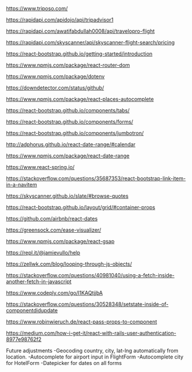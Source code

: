 https://www.triposo.com/

https://rapidapi.com/apidojo/api/tripadvisor1

https://rapidapi.com/awatifabdullah0008/api/travelopro-flight

https://rapidapi.com/skyscanner/api/skyscanner-flight-search/pricing

https://react-bootstrap.github.io/getting-started/introduction

https://www.npmjs.com/package/react-router-dom

https://www.npmjs.com/package/dotenv

https://downdetector.com/status/github/

https://www.npmjs.com/package/react-places-autocomplete

https://react-bootstrap.github.io/components/tabs/

https://react-bootstrap.github.io/components/forms/

https://react-bootstrap.github.io/components/jumbotron/

http://adphorus.github.io/react-date-range/#calendar

https://www.npmjs.com/package/react-date-range

https://www.react-spring.io/

https://stackoverflow.com/questions/35687353/react-bootstrap-link-item-in-a-navitem

https://skyscanner.github.io/slate/#browse-quotes

https://react-bootstrap.github.io/layout/grid/#container-props

https://github.com/airbnb/react-dates

https://greensock.com/ease-visualizer/

https://www.npmjs.com/package/react-gsap

https://repl.it/@jamievullo/help

https://zellwk.com/blog/looping-through-js-objects/

https://stackoverflow.com/questions/40981040/using-a-fetch-inside-another-fetch-in-javascript

https://www.codeply.com/go/l1KAQtjjbA

https://stackoverflow.com/questions/30528348/setstate-inside-of-componentdidupdate

https://www.robinwieruch.de/react-pass-props-to-component

https://medium.com/how-i-get-it/react-with-rails-user-authentication-8977e98762f2


Future adjustments 
-Geocoding country, city, lat-lng automatically from location.
-Autocomplete for airport input in FlightForm
-Autocomplete city for HotelForm
-Datepicker for dates on all forms
